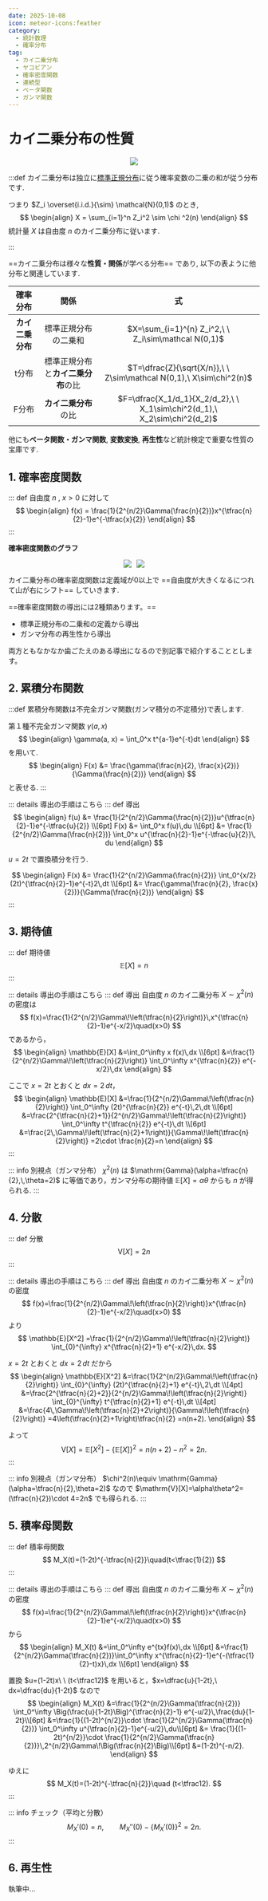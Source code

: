 ```yaml
---
date: 2025-10-08
icon: meteor-icons:feather
category:
  - 統計数理
  - 確率分布
tag:
  - カイ二乗分布
  - ヤコビアン
  - 確率密度関数
  - 連続型
  - ベータ関数
  - ガンマ関数
---
```


# カイ二乗分布の性質

<div style="display: flex; gap: 10px; justify-content: center;">
  <img src="/assets/images/probability_distribution/chi2/thumbnail.png" style="max-width: 100%; height: auto;">
</div>

:::def
カイ二乗分布は独立に[標準正規分布](/posts/probability_distribution/standard_normal1.md)に従う確率変数の二乗の和が従う分布です.

つまり $Z_i \overset{i.i.d.}{\sim} \mathcal{N}(0,1)$ のとき,
$$
\begin{align}
X = \sum_{i=1}^n Z_i^2 \sim \chi ^2(n)
\end{align}
$$
統計量 $X$ は自由度 $n$ のカイ二乗分布に従います.

:::

==カイ二乗分布は様々な**性質・関係**が学べる分布== であり, 以下の表ように他分布と関連しています.

|確率分布|関係|式|
|:----:|:----:|:--:|
|**カイ二乗分布**|標準正規分布の二乗和|$X=\sum_{i=1}^{n} Z_i^2,\ \ Z_i\sim\mathcal N(0,1)$|
|t分布|標準正規分布と**カイ二乗分布**の比|$T=\dfrac{Z}{\sqrt{X/n}},\ \ Z\sim\mathcal N(0,1),\ X\sim\chi^2(n)$|
|F分布|**カイ二乗分布**の比|$F=\dfrac{X_1/d_1}{X_2/d_2},\ \ X_1\sim\chi^2(d_1),\ X_2\sim\chi^2(d_2)$|

他にも**ベータ関数・ガンマ関数**, **変数変換**, **再生性**など統計検定で重要な性質の宝庫です.

## 1. 確率密度関数
::: def
自由度 $n$ , $x>0$ に対して
$$
\begin{align}
f(x) = \frac{1}{2^{n/2}\Gamma(\frac{n}{2})}x^{\tfrac{n}{2}-1}e^{-\tfrac{x}{2}}
\end{align}
$$
:::

**確率密度関数のグラフ**

<div style="display: flex; gap: 10px; justify-content: center;">
  <img src="/assets/images/probability_distribution/chi2/chi2.png" style="max-width: 48%; height: auto;">
  <img src="/assets/images/probability_distribution/chi2/chi2.gif" style="max-width: 48%; height: auto;">
</div>

カイ二乗分布の確率密度関数は定義域が0以上で ==自由度が大きくなるにつれて山が右にシフト== していきます.


==確率密度関数の導出には2種類あります。==
- 標準正規分布の二乗和の定義から導出
- ガンマ分布の再生性から導出

両方ともなかなか歯ごたえのある導出になるので別記事で紹介することとします。


## 2. 累積分布関数
:::def
累積分布関数は不完全ガンマ関数(ガンマ積分の不定積分)で表します.

第１種不完全ガンマ関数 $\gamma(a, x)$
$$
\begin{align}
\gamma(a, x) = \int_0^x t^{a-1}e^{-t}dt
\end{align}
$$
を用いて.
$$
\begin{align}
F(x) &= \frac{\gamma(\frac{n}{2}, \frac{x}{2})}{\Gamma(\frac{n}{2})}
\end{align}
$$
と表せる.
:::

::: details 導出の手順はこちら
::: def 導出
$$
\begin{align}
f(u) &= \frac{1}{2^{n/2}\Gamma(\frac{n}{2})}u^{\tfrac{n}{2}-1}e^{-\tfrac{u}{2}} \\[6pt]
F(x) &= \int_0^x f(u)\,du \\[6pt]
&= \frac{1}{2^{n/2}\Gamma(\frac{n}{2})}
\int_0^x u^{\tfrac{n}{2}-1}e^{-\tfrac{u}{2}}\, du
\end{align}
$$

$u = 2t$ で置換積分を行う.

$$
\begin{align}
F(x) &= \frac{1}{2^{n/2}\Gamma(\frac{n}{2})}
\int_0^{x/2} (2t)^{\tfrac{n}{2}-1}e^{-t}2\,dt \\[6pt]
&= \frac{\gamma(\frac{n}{2}, \frac{x}{2})}{\Gamma(\frac{n}{2})}
\end{align}
$$
:::

## 3. 期待値
::: def 期待値
$$
\mathbb{E}[X] = n
$$
:::

::: details 導出の手順はこちら
::: def 導出
自由度 $n$ のカイ二乗分布 $X \sim \chi^2(n)$ の密度は
$$
f(x)=\frac{1}{2^{n/2}\Gamma\!\left(\tfrac{n}{2}\right)}\,x^{\tfrac{n}{2}-1}e^{-x/2}\quad(x>0)
$$
であるから，
$$
\begin{align}
\mathbb{E}[X]
&=\int_0^\infty x f(x)\,dx \\[6pt]
&=\frac{1}{2^{n/2}\Gamma\!\left(\tfrac{n}{2}\right)}
\int_0^\infty x^{\tfrac{n}{2}} e^{-x/2}\,dx
\end{align}
$$

ここで $x=2t$ とおくと $dx=2\,dt$，
$$
\begin{align}
\mathbb{E}[X]
&=\frac{1}{2^{n/2}\Gamma\!\left(\tfrac{n}{2}\right)}
\int_0^\infty (2t)^{\tfrac{n}{2}} e^{-t}\,2\,dt \\[6pt]
&=\frac{2^{\tfrac{n}{2}+1}}{2^{n/2}\Gamma\!\left(\tfrac{n}{2}\right)}
\int_0^\infty t^{\tfrac{n}{2}} e^{-t}\,dt \\[6pt]
&=\frac{2\,\Gamma\!\left(\tfrac{n}{2}+1\right)}{\Gamma\!\left(\tfrac{n}{2}\right)}
=2\cdot \frac{n}{2}=n
\end{align}
$$
:::

::: info 別視点（ガンマ分布）
$\chi^2(n)$ は $\mathrm{Gamma}(\alpha=\tfrac{n}{2},\,\theta=2)$ に等価であり，ガンマ分布の期待値 $\mathbb{E}[X]=\alpha\theta$ からも $n$ が得られる.
:::


## 4. 分散
::: def 分散
$$
\mathrm{V}[X] = 2n
$$
:::

::: details 導出の手順はこちら
::: def 導出
自由度 $n$ のカイ二乗分布 $X \sim \chi^2(n)$ の密度
$$
f(x)=\frac{1}{2^{n/2}\Gamma\!\left(\tfrac{n}{2}\right)}x^{\tfrac{n}{2}-1}e^{-x/2}\quad(x>0)
$$
より
$$
\mathbb{E}[X^2]
=\frac{1}{2^{n/2}\Gamma\!\left(\tfrac{n}{2}\right)}
\int_{0}^{\infty} x^{\tfrac{n}{2}+1} e^{-x/2}\,dx.
$$

$x=2t$ とおくと $dx=2\,dt$ だから
$$
\begin{align}
\mathbb{E}[X^2]
&=\frac{1}{2^{n/2}\Gamma\!\left(\tfrac{n}{2}\right)}
\int_{0}^{\infty} (2t)^{\tfrac{n}{2}+1} e^{-t}\,2\,dt \\[4pt]
&=\frac{2^{\tfrac{n}{2}+2}}{2^{n/2}\Gamma\!\left(\tfrac{n}{2}\right)}
\int_{0}^{\infty} t^{\tfrac{n}{2}+1} e^{-t}\,dt \\[4pt]
&=\frac{4\,\Gamma\!\left(\tfrac{n}{2}+2\right)}{\Gamma\!\left(\tfrac{n}{2}\right)}
=4\left(\tfrac{n}{2}+1\right)\tfrac{n}{2}
=n(n+2).
\end{align}
$$

よって
$$
\mathrm{V}[X]
=\mathbb{E}[X^2]-\{\mathbb{E}[X]\}^2
=n(n+2)-n^2
=2n.
$$
:::

::: info 別視点（ガンマ分布）
$\chi^2(n)\equiv \mathrm{Gamma}(\alpha=\tfrac{n}{2},\theta=2)$ なので $\mathrm{V}[X]=\alpha\theta^2=(\tfrac{n}{2})\cdot 4=2n$ でも得られる.
:::

## 5. 積率母関数
::: def 積率母関数
$$
M_X(t)=(1-2t)^{-\tfrac{n}{2}}\quad(t<\tfrac{1}{2})
$$
:::

::: details 導出の手順はこちら
::: def 導出
自由度 $n$ のカイ二乗分布 $X\sim\chi^2(n)$ の密度
$$
f(x)=\frac{1}{2^{n/2}\Gamma\!\left(\tfrac{n}{2}\right)}x^{\tfrac{n}{2}-1}e^{-x/2}\quad(x>0)
$$
から
$$
\begin{align}
M_X(t)
&=\int_0^\infty e^{tx}f(x)\,dx \\[6pt]
&=\frac{1}{2^{n/2}\Gamma(\tfrac{n}{2})}\int_0^\infty x^{\tfrac{n}{2}-1}e^{-(\tfrac{1}{2}-t)x}\,dx \\[6pt]
\end{align}
$$

置換 $u=(1-2t)x\ \ (t<\tfrac12)$ を用いると，$x=\dfrac{u}{1-2t},\ dx=\dfrac{du}{1-2t}$ なので
$$
\begin{align}
M_X(t)
&=\frac{1}{2^{n/2}\Gamma(\tfrac{n}{2})}
\int_0^\infty \Big(\frac{u}{1-2t}\Big)^{\tfrac{n}{2}-1}
e^{-u/2}\,\frac{du}{1-2t}\\[6pt]
&=\frac{1}{(1-2t)^{n/2}}\cdot
\frac{1}{2^{n/2}\Gamma(\tfrac{n}{2})}
\int_0^\infty u^{\tfrac{n}{2}-1}e^{-u/2}\,du\\[6pt]
&= \frac{1}{(1-2t)^{n/2}}\cdot
\frac{1}{2^{n/2}\Gamma(\tfrac{n}{2})}\,2^{n/2}\Gamma\!\Big(\tfrac{n}{2}\Big)\\[6pt]
&=(1-2t)^{-n/2}.
\end{align}
$$

ゆえに
$$
M_X(t)=(1-2t)^{-\tfrac{n}{2}}\quad (t<\tfrac12).
$$
:::

::: info チェック（平均と分散）
$$
M_X'(0)=n,\qquad M_X''(0)-\{M_X'(0)\}^2=2n.
$$
:::

## 6. 再生性


執筆中...

